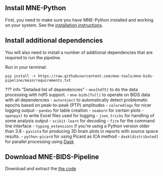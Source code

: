 Install MNE-Python
------------------

First, you need to make sure you have MNE-Python installed and working on your
system. See the [installation instructions](https://mne.tools/stable/install/mne_python.html).

Install additional dependencies
-------------------------------

You will also need to install a number of additional dependencies that are
required to run the pipeline.

Run in your terminal:

```shell
pip install -r https://raw.githubusercontent.com/mne-tools/mne-bids-pipeline/main/requirements.txt
```

??? info "Detailed list of dependencies"
    - `mne[hdf5]` to do the data processing with hdf5 support.
    - `mne-bids[full]` to operate on BIDS data with all dependencies
    - `autoreject` to automatically detect problematic epochs based on
      peak-to-peak (PTP) amplitudes
    - `coloredlogs` for nicer logging output
    - `pandas` for table creation
    - `seaborn` for certain plots
    - `openpyxl` to write Excel files used for logging
    - `json_tricks` for handling of some analysis output
    - `scikit-learn` for decoding
    - `fire` for the command line interface
    - `typing_extensions` if you're using a Python version older than 3.8
    - `pyvista` for producing 3D brain plots in reports with source space results.
    - `python-picard` for using Picard as ICA method
    - `dask[distributed]` for parallel processing using [Dask](https://dask.org)

Download MNE-BIDS-Pipeline
--------------------------

Download and extract the [the code](https://github.com/mne-tools/mne-bids-pipeline/archive/refs/heads/main.zip)
